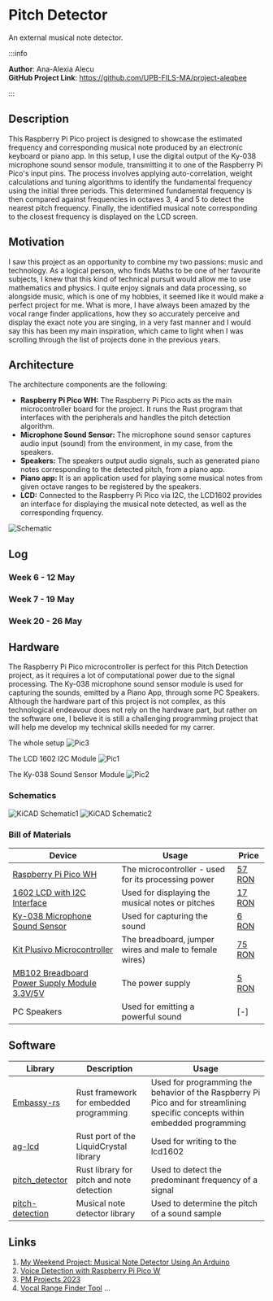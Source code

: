 # Pitch Detector
An external musical note detector.

:::info 

**Author**: Ana-Alexia Alecu \
**GitHub Project Link**: https://github.com/UPB-FILS-MA/project-aleqbee

:::

## Description

This Raspberry Pi Pico project is designed to showcase the estimated frequency and corresponding musical note produced by an electronic keyboard or piano app. In this setup, I use the digital output of the Ky-038 microphone sound sensor module, transmitting it to one of the Raspberry Pi Pico's input pins. The process involves applying auto-correlation, weight calculations and tuning algorithms to identify the fundamental frequency using the initial three periods. This determined fundamental frequency is then compared against frequencies in octaves 3, 4 and 5 to detect the nearest pitch frequency. Finally, the identified musical note corresponding to the closest frequency is displayed on the LCD screen.

## Motivation

I saw this project as an opportunity to combine my two passions: music and technology. As a logical person, who finds Maths to be one of her favourite subjects, I knew that this kind of technical pursuit would allow me to use mathematics and physics. I quite enjoy signals and data processing, so alongside music, which is one of my hobbies, it seemed like it would make a perfect project for me. What is more, I have always been amazed by the vocal range finder applications, how they so accurately perceive and display the exact note you are singing, in a very fast manner and I would say this has been my main inspiration, which came to light when I was scrolling through the list of projects done in the previous years.

## Architecture 

The architecture components are the following:
- __Raspberry Pi Pico WH:__ The Raspberry Pi Pico acts as the main microcontroller board for the project. It runs the Rust program that interfaces with the peripherals and handles the pitch detection algorithm.
- __Microphone Sound Sensor:__ The microphone sound sensor captures audio input (sound) from the environment, in my case, from the speakers.
- __Speakers:__ The speakers output audio signals, such as generated piano notes corresponding to the detected pitch, from a piano app.
- __Piano app:__ It is an application used for playing some musical notes from given octave ranges to be registered by the speakers.
- __LCD:__ Connected to the Raspberry Pi Pico via I2C, the LCD1602 provides an interface for displaying the musical note detected, as well as the corresponding frquency.

![Schematic](Schematic.png)




## Log

<!-- write every week your progress here -->

### Week 6 - 12 May

### Week 7 - 19 May

### Week 20 - 26 May

## Hardware

The Raspberry Pi Pico microcontroller is perfect for this Pitch Detection project, as it requires a lot of computational power due to the signal processing. The Ky-038 microphone sound sensor module is used for capturing the sounds, emitted by a Piano App, through some PC Speakers. Although the hardware part of this project is not complex, as this technological endeavour does not rely on the hardware part, but rather on the software one, I believe it is still a challenging programming project that will help me develop my technical skills needed for my carrer.

The whole setup
![Pic3](hardware/pic3.jpeg)

The LCD 1602 I2C Module
![Pic1](hardware/pic1.jpeg)

The Ky-038 Sound Sensor Module
![Pic2](hardware/pic2.jpeg)


### Schematics

![KiCAD Schematic1](KiCad/Pitch_Detector_Setup.png) 
![KiCAD Schematic2](KiCad/Ky-038_Sound_Sensor.png)


### Bill of Materials

<!-- Fill out this table with all the hardware components that you might need.

The format is 
```
| [Device](link://to/device) | This is used ... | [price](link://to/store) |

```

-->

| Device | Usage | Price |
|--------|--------|-------|
| [Raspberry Pi Pico WH](https://www.raspberrypi.com/documentation/microcontrollers/raspberry-pi-pico.html) | The microcontroller - used for its processing power | [57 RON](https://ardushop.ro/ro/home/2819-raspberry-pi-pico-wh.html?search_query=raspberry+pi+pico&results=985) |
| [1602 LCD with I2C Interface](https://www.orientdisplay.com/wp-content/uploads/2019/10/AMC1602AR-B-B6WTDW-I2C-specsheet.pdf) | Used for displaying the musical notes or pitches | [17 RON](https://www.optimusdigital.ro/en/lcds/2894-1602-lcd-with-i2c-interface-and-blue-backlight.html) |
| [Ky-038 Microphone Sound Sensor](https://kirig.ph/wp-content/uploads/2020/08/KY-038-Joy-IT.pdf) | Used for capturing the sound | [6 RON](https://www.bitmi.ro/modul-senzor-sunet-cu-microfon-ky-038-10658.html?gad_source=1&gclid=Cj0KCQjwltKxBhDMARIsAG8KnqVtOHJJyAnCysmzd026bh0o0Vw4qvzYcy5RNVwreSkt491DiR8epWsaAgojEALw_wcB) |
| [Kit Plusivo Microcontroller](https://www.plusivo.com/electronics-kit/88-plusivo-microcontroller-super-starter-kit-196-pcs.html) | The breadboard, jumper wires and male to female wires) | [75 RON](https://www.optimusdigital.ro/ro/kituri/12333-kit-plusivo-microcontroller-starter.html?search_query=plusivo+microcontroller+starter+kit&results=3) |
| [MB102 Breadboard Power Supply Module 3.3V/5V](https://components101.com/modules/5v-mb102-breadboard-power-supply-module) | The power supply | [5 RON](https://ardushop.ro/ro/home/40-modul-sursa-de-alimentare-5v-33v.html?gad_source=1&gclid=CjwKCAjw_LOwBhBFEiwAmSEQASEyvWtmmps6Ws3dCUTS4OcWVfv0u_nU3wKQxYoxGqLemFYc_rMQPxoCBSYQAvD_BwE) |
| PC Speakers | Used for emitting a powerful sound | [-] |


## Software

| Library | Description | Usage |
|---------|-------------|-------|
| [Embassy-rs](https://github.com/embassy-rs/embassy) | Rust framework for embedded programming | Used for programming the behavior of the Raspberry Pi Pico and for streamlining specific concepts within embedded programming |
| [ag-lcd](https://github.com/mjhouse/ag-lcd) | Rust port of the LiquidCrystal library | Used for writing to the lcd1602 |
| [pitch_detector](https://docs.rs/pitch-detector/latest/pitch_detector/) | Rust library for pitch and note detection | Used to detect the predominant frequency of a signal |
| [pitch-detection](https://github.com/alesgenova/pitch-detection) | Musical note detector library | Used to determine the pitch of a sound sample |

## Links

<!-- Add a few links that inspired you and that you think you will use for your project -->

1. [My Weekend Project: Musical Note Detector Using An Arduino](https://www.youtube.com/watch?v=2n_JiXvBwsw)
2. [Voice Detection with Raspberry Pi Pico W](https://www.youtube.com/watch?v=qK2P7_a0Xzo&list=WL&index=7)
3. [PM Projects 2023](https://ocw.cs.pub.ro/courses/pm/prj2023)
4. [Vocal Range Finder Tool](https://singingcarrots.com/range-test)
...
